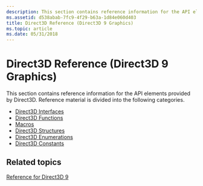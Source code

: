 ```yaml
---
description: This section contains reference information for the API elements provided by Direct3D. Reference material is divided into the following categories.
ms.assetid: d538abab-7fc9-4f29-b63a-1d84e060d403
title: Direct3D Reference (Direct3D 9 Graphics)
ms.topic: article
ms.date: 05/31/2018
---
```


# Direct3D Reference (Direct3D 9 Graphics)

This section contains reference information for the API elements provided by Direct3D. Reference material is divided into the following categories.

-   [Direct3D Interfaces](dx9-graphics-reference-d3d-interfaces.md)
-   [Direct3D Functions](dx9-graphics-reference-d3d-functions.md)
-   [Macros](dx9-graphics-reference-d3d-macros.md)
-   [Direct3D Structures](dx9-graphics-reference-d3d-structures.md)
-   [Direct3D Enumerations](dx9-graphics-reference-d3d-enums.md)
-   [Direct3D Constants](dx9-graphics-reference-d3d-constants.md)

## Related topics

<dl> <dt>

[Reference for Direct3D 9](dx9-graphics-reference.md)
</dt> </dl>

 

 



